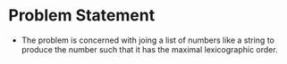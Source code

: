 # Problem Statement

* The problem is concerned with joing a list of numbers like a string to produce the number such that it has the maximal lexicographic order.
